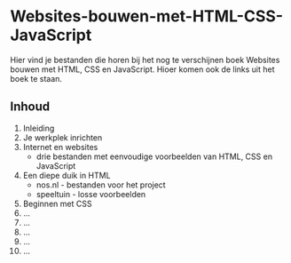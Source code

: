 # Websites-bouwen-met-HTML-CSS-JavaScript
Hier vind je bestanden die horen bij het nog te verschijnen boek Websites bouwen met HTML, CSS en JavaScript. Hioer komen ook de links uit het boek te staan.
## Inhoud
1. Inleiding
2. Je werkplek inrichten
3. Internet en websites
   - drie bestanden met eenvoudige voorbeelden van HTML, CSS en JavaScript
4. Een diepe duik in HTML
   - nos.nl - bestanden voor het project
   - speeltuin - losse voorbeelden
5. Beginnen met CSS
6. ...
7. ...
8. ...
9. ...
10. ...
